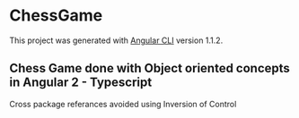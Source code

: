 # ChessGame

This project was generated with [Angular CLI](https://github.com/angular/angular-cli) version 1.1.2.

## Chess Game done with Object oriented concepts in Angular 2 - Typescript

Cross package referances avoided using Inversion of Control
